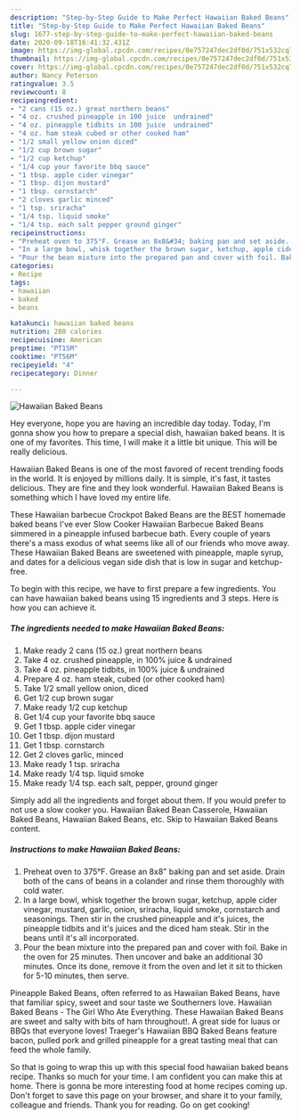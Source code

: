 ```yaml
---
description: "Step-by-Step Guide to Make Perfect Hawaiian Baked Beans"
title: "Step-by-Step Guide to Make Perfect Hawaiian Baked Beans"
slug: 1677-step-by-step-guide-to-make-perfect-hawaiian-baked-beans
date: 2020-09-18T16:41:32.431Z
image: https://img-global.cpcdn.com/recipes/0e757247dec2df0d/751x532cq70/hawaiian-baked-beans-recipe-main-photo.jpg
thumbnail: https://img-global.cpcdn.com/recipes/0e757247dec2df0d/751x532cq70/hawaiian-baked-beans-recipe-main-photo.jpg
cover: https://img-global.cpcdn.com/recipes/0e757247dec2df0d/751x532cq70/hawaiian-baked-beans-recipe-main-photo.jpg
author: Nancy Peterson
ratingvalue: 3.5
reviewcount: 8
recipeingredient:
- "2 cans (15 oz.) great northern beans"
- "4 oz. crushed pineapple in 100 juice  undrained"
- "4 oz. pineapple tidbits in 100 juice  undrained"
- "4 oz. ham steak cubed or other cooked ham"
- "1/2 small yellow onion diced"
- "1/2 cup brown sugar"
- "1/2 cup ketchup"
- "1/4 cup your favorite bbq sauce"
- "1 tbsp. apple cider vinegar"
- "1 tbsp. dijon mustard"
- "1 tbsp. cornstarch"
- "2 cloves garlic minced"
- "1 tsp. sriracha"
- "1/4 tsp. liquid smoke"
- "1/4 tsp. each salt pepper ground ginger"
recipeinstructions:
- "Preheat oven to 375°F. Grease an 8x8&#34; baking pan and set aside. Drain both of the cans of beans in a colander and rinse them thoroughly with cold water."
- "In a large bowl, whisk together the brown sugar, ketchup, apple cider vinegar, mustard, garlic, onion, sriracha, liquid smoke, cornstarch and seasonings. Then stir in the crushed pineapple and it&#39;s juices, the pineapple tidbits and it&#39;s juices and the diced ham steak. Stir in the beans until it&#39;s all incorporated."
- "Pour the bean mixture into the prepared pan and cover with foil. Bake in the oven for 25 minutes. Then uncover and bake an additional 30 minutes. Once its done, remove it from the oven and let it sit to thicken for 5-10 minutes, then serve."
categories:
- Recipe
tags:
- hawaiian
- baked
- beans

katakunci: hawaiian baked beans 
nutrition: 280 calories
recipecuisine: American
preptime: "PT15M"
cooktime: "PT56M"
recipeyield: "4"
recipecategory: Dinner

---
```



![Hawaiian Baked Beans](https://img-global.cpcdn.com/recipes/0e757247dec2df0d/751x532cq70/hawaiian-baked-beans-recipe-main-photo.jpg)

Hey everyone, hope you are having an incredible day today. Today, I'm gonna show you how to prepare a special dish, hawaiian baked beans. It is one of my favorites. This time, I will make it a little bit unique. This will be really delicious.

Hawaiian Baked Beans is one of the most favored of recent trending foods in the world. It is enjoyed by millions daily. It is simple, it's fast, it tastes delicious. They are fine and they look wonderful. Hawaiian Baked Beans is something which I have loved my entire life.

These Hawaiian barbecue Crockpot Baked Beans are the BEST homemade baked beans I&#39;ve ever Slow Cooker Hawaiian Barbecue Baked Beans simmered in a pineapple infused barbecue bath. Every couple of years there&#39;s a mass exodus of what seems like all of our friends who move away. These Hawaiian Baked Beans are sweetened with pineapple, maple syrup, and dates for a delicious vegan side dish that is low in sugar and ketchup-free.


To begin with this recipe, we have to first prepare a few ingredients. You can have hawaiian baked beans using 15 ingredients and 3 steps. Here is how you can achieve it.

<!--inarticleads1-->

##### The ingredients needed to make Hawaiian Baked Beans:

1. Make ready 2 cans (15 oz.) great northern beans
1. Take 4 oz. crushed pineapple, in 100% juice &amp; undrained
1. Take 4 oz. pineapple tidbits, in 100% juice &amp; undrained
1. Prepare 4 oz. ham steak, cubed (or other cooked ham)
1. Take 1/2 small yellow onion, diced
1. Get 1/2 cup brown sugar
1. Make ready 1/2 cup ketchup
1. Get 1/4 cup your favorite bbq sauce
1. Get 1 tbsp. apple cider vinegar
1. Get 1 tbsp. dijon mustard
1. Get 1 tbsp. cornstarch
1. Get 2 cloves garlic, minced
1. Make ready 1 tsp. sriracha
1. Make ready 1/4 tsp. liquid smoke
1. Make ready 1/4 tsp. each salt, pepper, ground ginger


Simply add all the ingredients and forget about them. If you would prefer to not use a slow cooker you. Hawaiian Baked Bean Casserole, Hawaiian Baked Beans, Hawaiian Baked Beans, etc. Skip to Hawaiian Baked Beans content. 

<!--inarticleads2-->

##### Instructions to make Hawaiian Baked Beans:

1. Preheat oven to 375°F. Grease an 8x8&#34; baking pan and set aside. Drain both of the cans of beans in a colander and rinse them thoroughly with cold water.
1. In a large bowl, whisk together the brown sugar, ketchup, apple cider vinegar, mustard, garlic, onion, sriracha, liquid smoke, cornstarch and seasonings. Then stir in the crushed pineapple and it&#39;s juices, the pineapple tidbits and it&#39;s juices and the diced ham steak. Stir in the beans until it&#39;s all incorporated.
1. Pour the bean mixture into the prepared pan and cover with foil. Bake in the oven for 25 minutes. Then uncover and bake an additional 30 minutes. Once its done, remove it from the oven and let it sit to thicken for 5-10 minutes, then serve.


Pineapple Baked Beans, often referred to as Hawaiian Baked Beans, have that familiar spicy, sweet and sour taste we Southerners love. Hawaiian Baked Beans - The Girl Who Ate Everything. These Hawaiian Baked Beans are sweet and salty with bits of ham throughout!. A great side for luaus or BBQs that everyone loves! Traeger&#39;s Hawaiian BBQ Baked Beans feature bacon, pulled pork and grilled pineapple for a great tasting meal that can feed the whole family. 

So that is going to wrap this up with this special food hawaiian baked beans recipe. Thanks so much for your time. I am confident you can make this at home. There is gonna be more interesting food at home recipes coming up. Don't forget to save this page on your browser, and share it to your family, colleague and friends. Thank you for reading. Go on get cooking!
